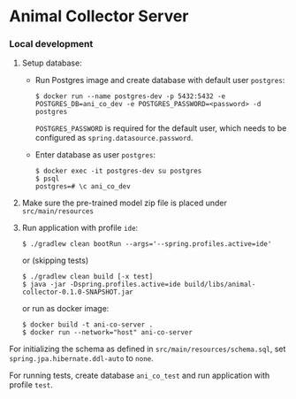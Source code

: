 # Animal Collector Server

### Local development

1. Setup database:

    * Run Postgres image and create database with default user `postgres`:
      ```console
      $ docker run --name postgres-dev -p 5432:5432 -e POSTGRES_DB=ani_co_dev -e POSTGRES_PASSWORD=<password> -d postgres
      ```

      `POSTGRES_PASSWORD` is required for the default user, which needs to be configured as `spring.datasource.password`.
    
    * Enter database as user `postgres`:
      ```console
      $ docker exec -it postgres-dev su postgres
      $ psql
      postgres=# \c ani_co_dev
      ```

2. Make sure the pre-trained model zip file is placed under `src/main/resources`

3. Run application with profile `ide`:

    ```console
    $ ./gradlew clean bootRun --args='--spring.profiles.active=ide'
    ```
    
    or (skipping tests)
    
    ```console
    $ ./gradlew clean build [-x test]
    $ java -jar -Dspring.profiles.active=ide build/libs/animal-collector-0.1.0-SNAPSHOT.jar
    ```
    
    or run as docker image:
    
    ```console
    $ docker build -t ani-co-server .
    $ docker run --network="host" ani-co-server
    ```
    
For initializing the schema as defined in `src/main/resources/schema.sql`, set `spring.jpa.hibernate.ddl-auto` to `none`.

For running tests, create database `ani_co_test` and run application with profile `test`.